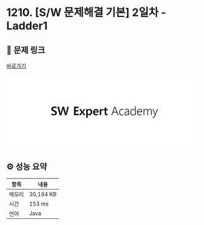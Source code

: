 # 1210. [S/W 문제해결 기본] 2일차 - Ladder1

## 🔗 문제 링크

[바로가기](https://swexpertacademy.com/main/code/problem/problemDetail.do?contestProbId=AV14ABYKADACFAYh)

![SWEA 로고](../../images/swea.jpg)

## ⚙️ 성능 요약

| 항목   | 내용      |
| ------ | --------- |
| 메모리 | 30,184 KB |
| 시간   | 153 ms    |
| 언어   | Java      |
